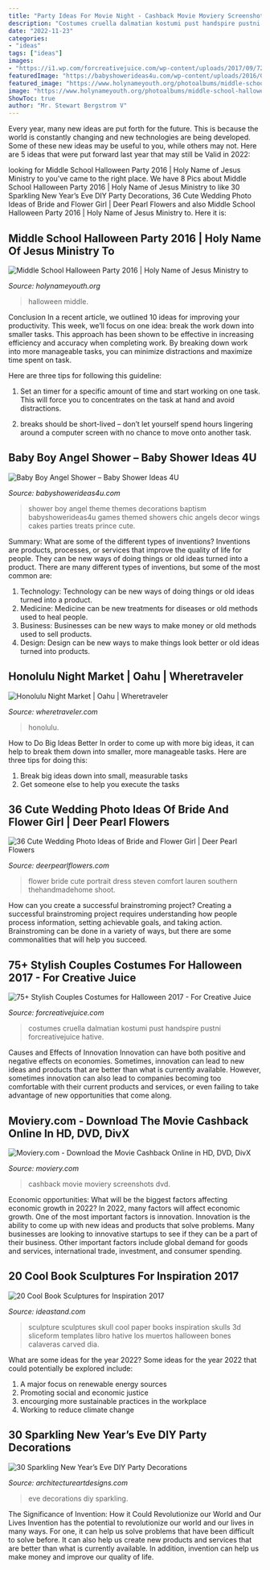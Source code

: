 ```yaml
---
title: "Party Ideas For Movie Night - Cashback Movie Moviery Screenshots Dvd"
description: "Costumes cruella dalmatian kostumi pust handspire pustni forcreativejuice hative"
date: "2022-11-23"
categories:
- "ideas"
tags: ["ideas"]
images:
- "https://i1.wp.com/forcreativejuice.com/wp-content/uploads/2017/09/72-couple-costume-ideas-for-halloween.jpg?fit=600%2C829&amp;ssl=1"
featuredImage: "https://babyshowerideas4u.com/wp-content/uploads/2016/09/Baby-Boy-Angel-Shower-Treats.jpg"
featured_image: "https://www.holynameyouth.org/photoalbums/middle-school-halloween-party-2016/IMG_2812.jpg"
image: "https://www.holynameyouth.org/photoalbums/middle-school-halloween-party-2016/IMG_2812.jpg"
ShowToc: true
author: "Mr. Stewart Bergstrom V"
---
```



Every year, many new ideas are put forth for the future. This is because the world is constantly changing and new technologies are being developed. Some of these new ideas may be useful to you, while others may not. Here are 5 ideas that were put forward last year that may still be Valid in 2022: 

	

		
looking for Middle School Halloween Party 2016 | Holy Name of Jesus Ministry to you've came to the right place. We have 8 Pics about Middle School Halloween Party 2016 | Holy Name of Jesus Ministry to like 30 Sparkling New Year’s Eve DIY Party Decorations, 36 Cute Wedding Photo Ideas of Bride and Flower Girl | Deer Pearl Flowers and also Middle School Halloween Party 2016 | Holy Name of Jesus Ministry to. Here it is:
		
    
## Middle School Halloween Party 2016 | Holy Name Of Jesus Ministry To

<img loading=lazy src="https://www.holynameyouth.org/photoalbums/middle-school-halloween-party-2016/IMG_2812.jpg" onerror="this.onerror=null;this.src='https://tse4.mm.bing.net/th?id=OIP.QbXgCUURW7QTTgd50tshLwHaLG&amp;pid=15.1';" alt="Middle School Halloween Party 2016 | Holy Name of Jesus Ministry to">

_Source: holynameyouth.org_

>halloween middle. 

	

Conclusion
In a recent article, we outlined 10 ideas for improving your productivity. This week, we’ll focus on one idea: break the work down into smaller tasks.
This approach has been shown to be effective in increasing efficiency and accuracy when completing work. By breaking down work into more manageable tasks, you can minimize distractions and maximize time spent on task.

Here are three tips for following this guideline:

1) Set an timer for a specific amount of time and start working on one task. This will force you to concentrates on the task at hand and avoid distractions.

2) breaks should be short-lived – don’t let yourself spend hours lingering around a computer screen with no chance to move onto another task.

    
## Baby Boy Angel Shower – Baby Shower Ideas 4U

<img loading=lazy src="https://babyshowerideas4u.com/wp-content/uploads/2016/09/Baby-Boy-Angel-Shower-Treats.jpg" onerror="this.onerror=null;this.src='https://tse2.mm.bing.net/th?id=OIP.T-8HGmDi5PbRnC6bGIOMjAHaJ4&amp;pid=15.1';" alt="Baby Boy Angel Shower – Baby Shower Ideas 4U">

_Source: babyshowerideas4u.com_

>shower boy angel theme themes decorations baptism babyshowerideas4u games themed showers chic angels decor wings cakes parties treats prince cute. 

	

Summary: What are some of the different types of inventions?
Inventions are products, processes, or services that improve the quality of life for people. They can be new ways of doing things or old ideas turned into a product. There are many different types of inventions, but some of the most common are:
1) Technology: Technology can be new ways of doing things or old ideas turned into a product.
2) Medicine: Medicine can be new treatments for diseases or old methods used to heal people.
3) Business: Businesses can be new ways to make money or old methods used to sell products.
4) Design: Design can be new ways to make things look better or old ideas turned into products.

    
## Honolulu Night Market | Oahu | Wheretraveler

<img loading=lazy src="https://www.wheretraveler.com/sites/default/files/images/Honolulu-Night-Market.jpg" onerror="this.onerror=null;this.src='https://tse2.mm.bing.net/th?id=OIP.qjjZmxa4r5LyuqxsBf57GQHaFj&amp;pid=15.1';" alt="Honolulu Night Market | Oahu | Wheretraveler">

_Source: wheretraveler.com_

>honolulu. 

	

How to Do Big Ideas Better
In order to come up with more big ideas, it can help to break them down into smaller, more manageable tasks. Here are three tips for doing this:
1. Break big ideas down into small, measurable tasks
2. Get someone else to help you execute the tasks

    
## 36 Cute Wedding Photo Ideas Of Bride And Flower Girl | Deer Pearl Flowers

<img loading=lazy src="http://www.deerpearlflowers.com/wp-content/uploads/2015/04/wedding-photo-shoot-ideas-bride-and-flower-girl.jpg" onerror="this.onerror=null;this.src='https://tse4.mm.bing.net/th?id=OIP.RLhG_DkRVWHBujAdpkrQhwHaLH&amp;pid=15.1';" alt="36 Cute Wedding Photo Ideas of Bride and Flower Girl | Deer Pearl Flowers">

_Source: deerpearlflowers.com_

>flower bride cute portrait dress steven comfort lauren southern thehandmadehome shoot. 

	

How can you create a successful brainstroming project?
Creating a successful brainstroming project requires understanding how people process information, setting achievable goals, and taking action. Brainstroming can be done in a variety of ways, but there are some commonalities that will help you succeed.

    
## 75+ Stylish Couples Costumes For Halloween 2017 - For Creative Juice

<img loading=lazy src="https://i1.wp.com/forcreativejuice.com/wp-content/uploads/2017/09/72-couple-costume-ideas-for-halloween.jpg?fit=600%2C829&amp;ssl=1" onerror="this.onerror=null;this.src='https://tse1.mm.bing.net/th?id=OIP.gNwP2VqXPqRCY0-rLcXxhwHaKO&amp;pid=15.1';" alt="75+ Stylish Couples Costumes for Halloween 2017 - For Creative Juice">

_Source: forcreativejuice.com_

>costumes cruella dalmatian kostumi pust handspire pustni forcreativejuice hative. 

	

Causes and Effects of Innovation
Innovation can have both positive and negative effects on economies. Sometimes, innovation can lead to new ideas and products that are better than what is currently available. However, sometimes innovation can also lead to companies becoming too comfortable with their current products and services, or even failing to take advantage of new opportunities that come along.

    
## Moviery.com - Download The Movie Cashback Online In HD, DVD, DivX

<img loading=lazy src="http://content.moviery.com/54/003754/13.jpg" onerror="this.onerror=null;this.src='https://tse3.mm.bing.net/th?id=OIP.Xj6XZ8oCLD1xxaDQyy0sqQHaDJ&amp;pid=15.1';" alt="Moviery.com - Download the Movie Cashback Online in HD, DVD, DivX">

_Source: moviery.com_

>cashback movie moviery screenshots dvd. 

	

Economic opportunities: What will be the biggest factors affecting economic growth in 2022?
In 2022, many factors will affect economic growth. One of the most important factors is innovation. Innovation is the ability to come up with new ideas and products that solve problems. Many businesses are looking to innovative startups to see if they can be a part of their business. Other important factors include global demand for goods and services, international trade, investment, and consumer spending.

    
## 20 Cool Book Sculptures For Inspiration 2017

<img loading=lazy src="https://ideastand.com/wp-content/uploads/2014/05/book-sculptures/5-book-sculpture.jpg" onerror="this.onerror=null;this.src='https://tse4.mm.bing.net/th?id=OIP.KdW1DIJ2VtRMnNr49EZcsgHaLH&amp;pid=15.1';" alt="20 Cool Book Sculptures for Inspiration 2017">

_Source: ideastand.com_

>sculpture sculptures skull cool paper books inspiration skulls 3d sliceform templates libro hative los muertos halloween bones calaveras carved dia. 

	

What are some ideas for the year 2022?
Some ideas for the year 2022 that could potentially be explored include: 
1. A major focus on renewable energy sources 
2. Promoting social and economic justice 
3. encourging more sustainable practices in the workplace 
4. Working to reduce climate change 

    
## 30 Sparkling New Year’s Eve DIY Party Decorations

<img loading=lazy src="https://www.architectureartdesigns.com/wp-content/uploads/2013/12/1918-630x941.jpg" onerror="this.onerror=null;this.src='https://tse3.mm.bing.net/th?id=OIP.MdGl__p-XkMslD3blZnPEwHaLD&amp;pid=15.1';" alt="30 Sparkling New Year’s Eve DIY Party Decorations">

_Source: architectureartdesigns.com_

>eve decorations diy sparkling. 

	

The Significance of Invention: How it Could Revolutionize our World and Our Lives
Invention has the potential to revolutionize our world and our lives in many ways. For one, it can help us solve problems that have been difficult to solve before. It can also help us create new products and services that are better than what is currently available. In addition, invention can help us make money and improve our quality of life.

